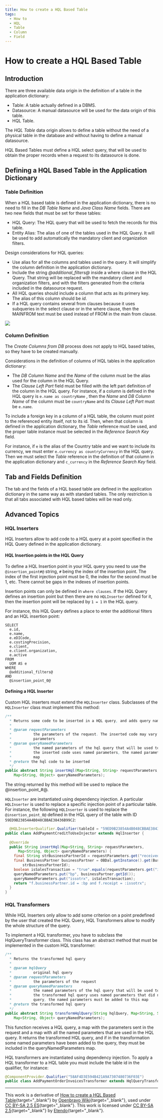 ```yaml
---
title: How to create a HQL Based Table
tags:
  - How to
  - HQL
  - Table
  - Column
  - Field
---
```


# How to create a HQL Based Table

## Introduction

There are three available data origin in the definition of a table in the application dictionary:

  * Table: A table actually defined in a DBMS.
  * Datasource: A manual datasource will be used for the data origin of this table.
  * HQL Table.

The _HQL Table_ data origin allows to define a table without the need of a physical table in the database and without having to define a manual datasource.

HQL Based Tables must define a HQL select query, that will be used to obtain the proper records when a request to its datasource is done.

## Defining a HQL Based Table in the Application Dictionary

### Table Definition

When a HQL based table is defined in the application dictionary, there is no need to fill in the _DB Table Name_ and _Java Class Name_ fields. There are two new fields that must be set for these tables:

  * HQL Query: The HQL query that will be used to fetch the records for this table.
  * Entity Alias: The alias of one of the tables used in the HQL Query. It will be used to add automatically the mandatory client and organization filters.

Design considerations for HQL queries:

  * Use alias for all the columns and tables used in the query. It will simplify the column definition in the application dictionary.
  * Include the string _@additional_filters@_ inside a where clause in the HQL Query. That string will be replaced with the mandatory client and organization filters, and with the filters generated from the criteria included in the datasource request.
  * All HQL queries should include a column that acts as its primery key. The alias of this column should be _id_.
  * If a HQL query contains several from clauses because it uses subqueries in the select clause or in the where clause, then the MAINFROM text must be used instead of FROM in the main from clause.

![](../../../assets/developer-guide/etendo-classic/how-to-guides/How_to_create_a_HQL_Based_Table-1.png)

### Column Definition

The _Create Columns from DB_ process does not apply to HQL based tables, so they have to be created manually.

Considerations in the definition of columns of HQL tables in the application dictionary:

  * The _DB Column Name_ and the _Name_ of the column must be the alias used for the column in the HQL Query.
  * The _Clause Left Part_ field must be filled with the left part definition of the column in the HQL query. For instance, if a column is defined in the HQL query is `e.name as countryName` , then the _Name_ and _DB Column Name_ of the column must be `countryName` and its _Clause Left Part_ must be `e.name`.

To include a foreign key in a column of a HQL table, the column must point to the referenced entity itself, not to its id. Then, when that column is defined in the application dictionary, the _Table_ reference must be used, and the proper table instance must be selected in the _Reference Search Key_ field.

For instance, if `e` is the alias of the Country table and we want to include its currency, we must enter `e.currency as countryCurrency` in the HQL query. Then we must select the _Table_ reference in the definition of that column in the application dictionary and `c_currency` in the _Reference Search Key_ field.

## Tab and Fields Definition

The tab and the fields of a HQL based table are defined in the application dictionary in the same way as with standard tables.
The only restriction is that all tabs associated with HQL based tables will be read only.

## Advanced Topics

### HQL Inserters

HQL Inserters allow to add code to a HQL query at a point specified in the HQL Query defined in the application dictionary.

#### HQL Insertion points in the HQL Query

To define a HQL Insertion point in your HQL query you need to use the `@insertion_point#@` string, `#` being the index of the insertion point. The
index of the first injection point must be 0, the index for the second must be 1, etc. There cannot be gaps in the indexes of insertion points.

Insertion points can only be defined in `where clauses`. If the HQL Query defines an insertion point but then there are no `HQLInserter` defined for it, then the insertion point will be replaced by `1 = 1` in the HQL query.

For instance, this HQL Query defines a place to enter the additional filters and an HQL insertion point:

```HQL
SELECT 
  e.id, 
  e.name, 
  e.eDICode, 
  e.costingPrecision, 
  e.client, 
  e.client.organization, 
  e.active
FROM 
  UOM AS e
WHERE 
  @additional_filters@
AND 
  @insertion_point_0@
```

#### Defining a HQL Inserter

Custom HQL inserters must extend the `HQLInserter` class. Subclasses of the `HQLInserter` class must implement this method:

```java
/**
  * Returns some code to be inserted in a HQL query, and adds query named parameters when needed
  * 
  * @param requestParameters
  *          the parameters of the request. The inserted code may vary depending on these
  *          parameters
  * @param queryNamedParameters
  *          the named parameters of the hql query that will be used to fetch the table data. If
  *          the inserted code uses named parameters, the named parameters must be added to this
  *          map
  * @return the hql code to be inserted
  */
public abstract String insertHql(Map<String, String> requestParameters,
    Map<String, Object> queryNamedParameters);
```

The string returned by this method will be used to replace the @insertion_point_#@.

`HQLInserter` are instantiated using dependency injection. A particular `HQLInserter` is used to replace a specific injection point of a particular table. For instance, the following `HQLInserter` is used to replace the `@insertion_point_0@` defined in the HQL query of the table with ID `59ED9B23854A4B048CBBAE38436B99C2`:

```java
  @HQLInserterQualifier.Qualifier(tableId = "59ED9B23854A4B048CBBAE38436B99C2", injectionId = "0")
public class AddPaymentCreditToUseInjector extends HqlInserter {
 
  @Override
  public String insertHql(Map<String, String> requestParameters,
      Map<String, Object> queryNamedParameters) {
    final String strBusinessPartnerId = requestParameters.get("received_from");
    final BusinessPartner businessPartner = OBDal.getInstance().get(BusinessPartner.class,
        strBusinessPartnerId);
    boolean isSalesTransaction = "true".equals(requestParameters.get("issotrx")) ? true : false;
    queryNamedParameters.put("bp", businessPartner.getId());
    queryNamedParameters.put("issotrx", isSalesTransaction);
    return "f.businessPartner.id = :bp and f.receipt = :issotrx";
  }
}
```

### HQL Transformers

While HQL Inserters only allow to add some criterion on a point predefined by the user that created the HQL Query, HQL Transformers allow to modify the whole structure of the query.

To implement a HQL transformer, you have to subclass the HqlQueryTransformer class.
This class has an abstract method that must be implemented in the custom HQL transformer:

```java
/**
  * Returns the transformed hql query
  * 
  * @param hqlQuery
  *          original hql query
  * @param requestParameters
  *          the parameters of the request
  * @param queryNamedParameters
  *          the named parameters of the hql query that will be used to fetch the table data. If
  *          the transformed hql query uses named parameters that did not exist in the original hql
  *          query, the named parameters must be added to this map
  * @return the transformed hql query
  */
public abstract String transformHqlQuery(String hqlQuery, Map<String, String> requestParameters,
    Map<String, Object> queryNamedParameters);
```

This function receives a HQL query, a map with the parameters sent in the request and a map with all the named parameters that are used in the HQL query. It returns the transformed HQL query, and if in the transformation some named parameters have been added to the query, they must be included in the queryNamedParameters map.

HQL transformers are instantiated using dependency injection. To apply a HQL transformer to a HQL table you must include the table id in the qualifier, for instance:

```java
@ComponentProvider.Qualifier("58AF4D3E594B421A9A7307480736F03E")
public class AddPaymentOrderInvoicesTransformer extends HqlQueryTransformer {
```

---
This work is a derivative of [How to create a HQL Based Table](http://wiki.openbravo.com/wiki/How_to_create_a_HQL_Based_Table){target="\_blank"} by [Openbravo Wiki](http://wiki.openbravo.com/wiki/Welcome_to_Openbravo){target="\_blank"}, used under [CC BY-SA 2.5 ES](https://creativecommons.org/licenses/by-sa/2.5/es/){target="\_blank"}. This work is licensed under [CC BY-SA 2.5](https://creativecommons.org/licenses/by-sa/2.5/){target="\_blank"} by [Etendo](https://etendo.software){target="\_blank"}.